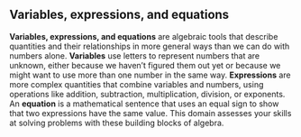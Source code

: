## Variables, expressions, and equations

**Variables, expressions, and equations** are algebraic tools that describe quantities and their relationships in more general ways than we can do with numbers alone. **Variables** use letters to represent numbers that are unknown, either because we haven’t figured them out yet or because we might want to use more than one number in the same way. **Expressions** are more complex quantities that combine variables and numbers, using operations like addition, subtraction, multiplication, division, or exponents. An **equation** is a mathematical sentence that uses an equal sign to show that two expressions have the same value. This domain assesses your skills at solving problems with these building blocks of algebra. 
